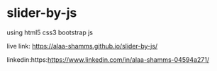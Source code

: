 # slider-by-js
using html5 css3 bootstrap js

live link: https://alaa-shamms.github.io/slider-by-js/

linkedin:https:https://www.linkedin.com/in/alaa-shamms-04594a271/

